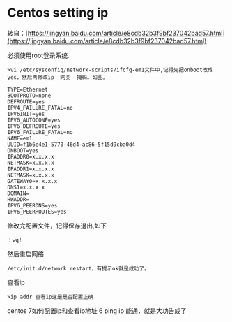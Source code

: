 # Centos setting ip

转自：[https://jingyan.baidu.com/article/e8cdb32b3f9bf237042bad57.html](https://jingyan.baidu.com/article/e8cdb32b3f9bf237042bad57.html)

必须使用root登录系统.

```
>vi /etc/sysconfig/network-scripts/ifcfg-em1文件中,记得先把onboot改成yes，然后再修改ip  网关  掩码。如图。
```
```
TYPE=Ethernet
BOOTPROTO=none
DEFROUTE=yes
IPV4_FAILURE_FATAL=no
IPV6INIT=yes
IPV6_AUTOCONF=yes
IPV6_DEFROUTE=yes
IPV6_FAILURE_FATAL=no
NAME=em1
UUID=f1b6e4e1-5770-46d4-ac86-5f15d9cba0d4
ONBOOT=yes
IPADDR0=x.x.x.x
NETMASK=x.x.x.x
IPADDR1=x.x.x.x
NETMASK=x.x.x.x
GATEWAY0=x.x.x.x
DNS1=x.x.x.x
DOMAIN=
HWADDR=
IPV6_PEERDNS=yes
IPV6_PEERROUTES=yes
```
修改完配置文件，记得保存退出,如下
```
：wq!
```

然后重启网络 
```
/etc/init.d/network restart，有提示ok就是成功了。
```
查看ip
```
>ip addr 查看ip这是是否配置正确
```

centos 7如何配置ip和查看ip地址
6
ping ip 能通，就是大功告成了
